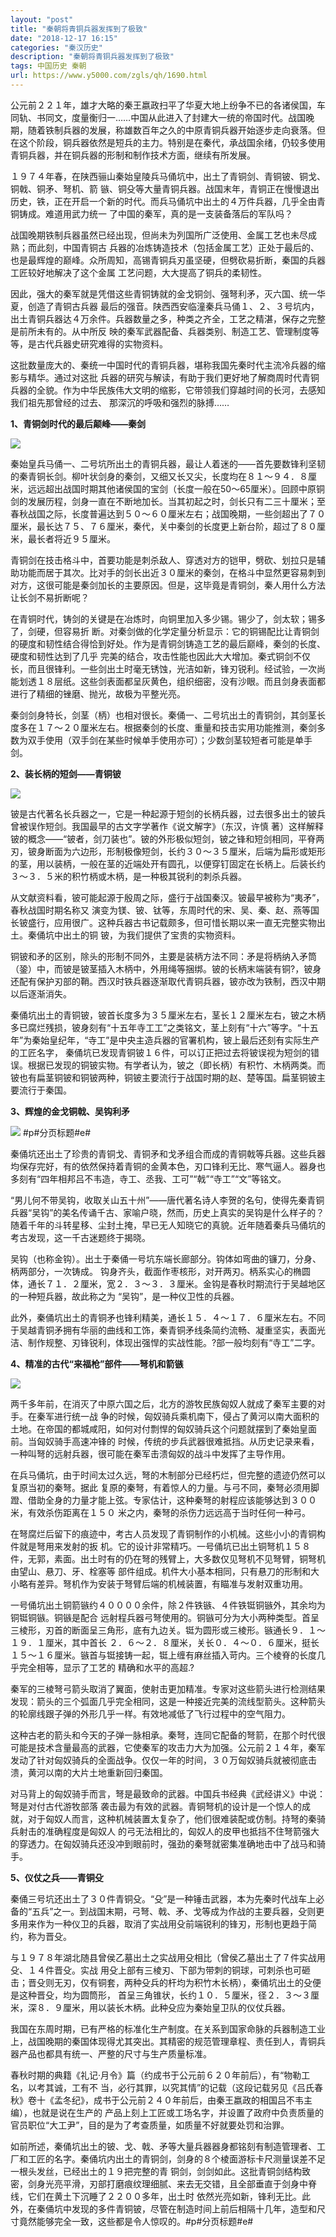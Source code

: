 ```yaml
---
layout: "post"
title: "秦朝将青铜兵器发挥到了极致"
date: "2018-12-17 16:15"
categories: "秦汉历史"
description: "秦朝将青铜兵器发挥到了极致"
tags: 中国历史 秦朝
url: https://www.y5000.com/zgls/qh/1690.html
---
```






公元前２２１年，雄才大略的秦王嬴政扫平了华夏大地上纷争不已的各诸侯国，车同轨、书同文，度量衡归一……中国从此进入了封建大一统的帝国时代。战国晚期，随着铁制兵器的发展，称雄数百年之久的中原青铜兵器开始逐步走向衰落。但在这个阶段，铜兵器依然是短兵的主力。特别是在秦代，承战国余绪，仍较多使用青铜兵器，并在铜兵器的形制和制作技术方面，继续有所发展。

１９７４年春，在陕西骊山秦始皇陵兵马俑坑中，出土了青铜剑、青铜铍、铜戈、铜戟、铜矛、弩机、箭
镞、铜殳等大量青铜兵器。战国末年，青铜正在慢慢退出历史，铁，正在开启一个新的时代。而兵马俑坑中出土的４万件兵器，几乎全由青铜铸成。难道用武力统一
了中国的秦军，真的是一支装备落后的军队吗？

战国晚期铁制兵器虽然已经出现，但尚未为列国所广泛使用、金属工艺也未尽成熟；而此刻，中国青铜古
兵器的冶炼铸造技术（包括金属工艺）正处于最后的、也是最辉煌的巅峰。众所周知，高锡青铜兵刃虽坚硬，但劈砍易折断，秦国的兵器工匠较好地解决了这个金属
工艺问题，大大提高了铜兵的柔韧性。

因此，强大的秦军就是凭借这些青铜铸就的金戈铜剑、强弩利矛，灭六国、统一华夏，创造了青铜古兵器
最后的强音。陕西西安临潼秦兵马俑１、２、３号坑内，出土青铜兵器达４万余件。兵器数量之多，种类之齐全，工艺之精湛，保存之完整是前所未有的。从中所反
映的秦军武器配备、兵器类别、制造工艺、管理制度等等，是古代兵器史研究难得的实物资料。

这批数量庞大的、秦统一中国时代的青铜兵器，堪称我国先秦时代主流冷兵器的缩影与精华。通过对这批
兵器的研究与解读，有助于我们更好地了解商周时代青铜兵器的全貌。作为中华民族伟大文明的缩影，它带领我们穿越时间的长河，去感知我们祖先那曾经的过去、
那深沉的呼吸和强烈的脉搏……

**1、青铜剑时代的最后颠峰——秦剑**  

**![](https://img.y5000.com/uploads/allimg/130907/2-130ZH12956333.jpg)**

秦始皇兵马俑一、二号坑所出土的青铜兵器，最让人着迷的——首先要数锋利坚韧的秦青铜长剑。柳叶状剑身的秦剑，又细又长又尖，长度均在８１～９４．８厘米，远远超出战国时期其他诸侯国的宝剑（长度一般在50～65厘米）。回顾中原铜剑的发展历程，剑身一直在不断地加长。当其初起之时，剑长只有二三十厘米；至春秋战国之际，长度普遍达到５０～６０厘米左右；战国晚期，一些剑超出了７０厘米，最长达７５、７６厘米，秦代，关中秦剑的长度更上新台阶，超过了８０厘米，最长者将近９５厘米。

青铜剑在技击格斗中，首要功能是刺杀敌人、穿透对方的铠甲，劈砍、划拉只是辅助功能而居于其次。比对手的剑长出近３０厘米的秦剑，在格斗中显然更容易刺到对方，这很可能是秦剑加长的主要原因。但是，这毕竟是青铜剑，秦人用什么方法让长剑不易折断呢？

在青铜时代，铸剑的关键是在冶炼时，向铜里加入多少锡。锡少了，剑太软；锡多了，剑硬，但容易折
断。对秦剑做的化学定量分析显示：它的铜锡配比让青铜剑的硬度和韧性结合得恰到好处。作为是青铜剑铸造工艺的最后巅峰，秦剑的长度、硬度和韧性达到了几乎
完美的结合，攻击性能也因此大大增加。秦式铜剑不仅长，而且很锋利。一些剑出土时毫无锈蚀，光洁如新，锋刃锐利。经试验，一次尚能划透１８层纸。这些剑表面都呈灰黄色，组织细密，没有沙眼。而且剑身表面都进行了精细的锉磨、抛光，故极为平整光亮。

秦剑剑身特长，剑茎（柄）也相对很长。秦俑一、二号坑出土的青铜剑，其剑茎长度多在１７～２０厘米左右。根据秦剑的长度、重量和技击实用功能推测，秦剑多数为双手使用（双手剑在某些时候单手使用亦可）；少数剑茎较短者可能是单手剑。

**2、装长柄的短剑——青铜铍**  

**![](https://img.y5000.com/uploads/allimg/130907/2-130ZH1315V54.jpg)**

铍是古代著名长兵器之一，它是一种起源于短剑的长柄兵器，过去很多出土的铍兵曾被误作短剑。我国最早的古文字学著作《说文解字》（东汉，许慎
著）这样解释铍的概念——“铍者，剑刀装也”。铍的外形极似短剑，铍之锋和短剑相同，平脊两刃，铍身断面为六边形，形制极像短剑，长约３０～３５厘米，后端为扁形或矩形的茎，用以装柄，一般在茎的近端处开有圆孔，以便穿钉固定在长柄上。后装长约３～３．５米的积竹柄或木柄，是一种极其锐利的刺杀兵器。

从文献资料看，铍可能起源于殷周之际，盛行于战国秦汉。铍最早被称为“夷矛”，春秋战国时期名称又
演变为镁、铍、钛等，东周时代的宋、吴、秦、赵、燕等国长铍盛行，应用很广。这种兵器古书记载颇多，但可惜长期以来一直无完整实物出土。秦俑坑中出土的铜
铍，为我们提供了宝贵的实物资料。

铜铍和矛的区别，除头的形制不同外，主要是装柄方法不同：矛是将柄纳入矛筒（銎）中，而铍是铍茎插入木柄中，外用绳等捆绑。铍的长柄末端装有铜?，铍身还配有保护刃部的鞘。西汉时铁兵器逐渐取代青铜兵器，铍亦改为铁制，西汉中期以后逐渐消失。

秦俑坑出土的青铜铍，铍首长度多为３５厘米左右，茎长１２厘米左右，铍之木柄多已腐烂残损，铍身刻有“十五年寺工工”之类铭文，茎上刻有“十六”等字。“十五年”为秦始皇纪年，“寺工”是中央主造兵器的官署机构，铍上最后还刻有实际生产的工匠名字，
秦俑坑已发现青铜铍１６件，可以订正把过去将铍误视为短剑的错误。根据已发现的铜铍实物。有学者认为，铍之（即长柄）有积竹、木柄两类。而铍也有扁茎铜铍和铜铍两种，铜铍主要流行于战国时期的赵、楚等国。扁茎铜铍主要流行于秦国。

**3、辉煌的金戈铜戟、吴钩利矛**  

![](https://img.y5000.com/uploads/allimg/130907/2-130ZH13354212.jpg)
#p#分页标题#e#

秦俑坑还出土了珍贵的青铜戈、青铜矛和戈矛组合而成的青铜戟等兵器。这些兵器均保存完好，有的依然保持着青铜的金黄本色，刃口锋利无比、寒气逼人。器身也多刻有“四年相邦吕不韦造，寺工、丞我、工可”“戟”“寺工”“文”等铭文。

“男儿何不带吴钩，收取关山五十州”——唐代著名诗人李贺的名句，使得先秦青铜兵器“吴钩”的美名传诵千古、家喻户晓，然而，历史上真实的吴钩是什么样子的？随着千年的斗转星移、尘封土掩，早已无人知晓它的真貌。近年随着秦兵马俑坑的考古发现，这一千古迷题终于揭晓。

吴钩（也称金钩）。出土于秦俑一号坑东端长廊部分。钩体如弯曲的镰刀，分身、柄两部分，一次铸成。
钩身齐头，截面作枣核形，对开两刃。柄系实心的椭圆体，通长７１．２厘米，宽２．３～３．３厘米。金钩是春秋时期流行于吴越地区的一种短兵器，故此称之为
“吴钩”，是一种仪卫性的兵器。

此外，秦俑坑出土的青铜矛也锋利精美，通长１５．４～１７．６厘米左右。不同于吴越青铜矛拥有华丽的曲线和工饰，秦青铜矛线条简约流畅、凝重坚实，表面光洁、制作规整、刃锋锐利，体现出强悍的实战性能。?部一般均刻有“寺工”二字。

**4、精准的古代“来福枪”部件——弩机和箭镞**  

![](https://img.y5000.com/uploads/allimg/130907/2-130ZH13615211.jpg)

两千多年前，在消灭了中原六国之后，北方的游牧民族匈奴人就成了秦军主要的对手。在秦军进行统一战
争的时候，匈奴骑兵乘机南下，侵占了黄河以南大面积的土地。在帝国的都城咸阳，如何对付剽悍的匈奴骑兵这个问题就摆到了秦始皇面前。当匈奴骑手高速冲锋的
时候，传统的步兵武器很难抵挡。从历史记录来看，一种叫弩的远射兵器，很可能在秦军击溃匈奴的战斗中发挥了主导作用。

在兵马俑坑，由于时间太过久远，弩的木制部分已经朽烂，但完整的遗迹仍然可以复原当初的秦弩。据此
复原的秦弩，有着惊人的力量。与弓不同，秦弩必须用脚蹬、借助全身的力量才能上弦。专家估计，这种秦弩的射程应该能够达到３００米，有效杀伤距离在１５０
米之内，秦弩的杀伤力远远高于当时任何一种弓。

在弩腐烂后留下的痕迹中，考古人员发现了青铜制作的小机械。这些小小的青铜构件就是弩用来发射的扳
机。它的设计非常精巧。一号俑坑已出土铜弩机１５８件，无郭，素面。出土时有的仍在弩的残臂上，大多数仅见弩机不见弩臂，铜弩机由望山、悬刀、牙、栓塞等
部件组成。机件大小基本相同，只有悬刀的形制和大小略有差异。弩机作为安装于弩臂后端的机械装置，有瞄准与发射双重功用。

一号俑坑出土铜箭镞约４００００余件，除２件铁镞、４件铁铤铜镞外，其余均为铜铤铜镞。铜镞是配合
远射程兵器弓弩使用的。铜镞可分为大小两种类型。首呈三棱形，刃首的断面呈三角形，底有九边关。铤为圆形或三棱形。镞通长９．１～１９．１厘米，其中首长
２．６～２．８厘米，关长０．４～０．６厘米，挺长１５～１６厘米。镞首与铤接铸一起，铤上缠有麻丝插入苛内。三个棱脊的长度几乎完全相等，显示了工艺的
精确和水平的高超.?

秦军的三棱弩弓箭头取消了翼面，使射击更加精准。专家对这些箭头进行检测结果发现：箭头的三个弧面几乎完全相同，这是一种接近完美的流线型箭头。这种箭头的轮廓线跟子弹的外形几乎一样。有效地减低了飞行过程中的空气阻力。  
  
这种古老的箭头和今天的子弹一脉相承。秦弩，连同它配备的弩箭，在那个时代很可能是技术含量最高的武器，它使秦军的攻击力大为加强。公元前２１４年，秦军发动了针对匈奴骑兵的全面战争。仅仅一年的时间，３０万匈奴骑兵就被彻底击溃，黄河以南的大片土地重新回归秦国。

对马背上的匈奴骑手而言，弩是最致命的武器。中国兵书经典《武经讲义》中说：弩是对付古代游牧部落
袭击最为有效的武器。青铜弩机的设计是一个惊人的成就，对于匈奴人而言，这种机械装置太复杂了，他们很难装配或仿制。持弩的秦骑兵射击的准确程度是匈奴人
的弓无法相比的，匈奴人的皮甲也抵挡不住弩箭强大的穿透力。在匈奴骑兵还没冲到眼前时，强劲的秦弩就密集准确地击中了战马和骑手。

**5、仪仗之兵——青铜殳**

秦俑三号坑还出土了３０件青铜殳。“殳”是一种锤击武器，本为先秦时代战车上必备的“五兵”之一。到战国末期，弓弩、戟、矛、戈等成为作战的主要兵器，殳则更多用来作为一种仪卫的兵器，取消了实战用殳前端锐利的锋刃，形制也更趋于简约，称为晋殳。

与１９７８年湖北随县曾侯乙墓出土之实战用殳相比（曾侯乙墓出土了７件实战用殳、１４件晋殳。实战
用殳上部有三棱刃、下部为带刺的铜球，可刺杀也可砸击；晋殳则无刃，仅有铜套，两种殳兵的杆均为积竹木长柄），秦俑坑出土的殳便是这种晋殳，均为圆筒形，
首呈三角锥状，长约１０．５厘米，径２．３～３厘米，深８．９厘米，用以装长木柄。此种殳应为秦始皇卫队的仪仗兵器。

我国在东周时期，已有严格的标准化生产制度。在关系到国家命脉的兵器制造工业上，战国晚期的秦国体现得尤其突出。其精密的规范管理章程、责任到人，青铜兵器产品也都具有统一、严整的尺寸与生产质量标准。

春秋时期的典籍《礼记·月令》篇（约成书于公元前６２０年前后），有“物勒工名，以考其诚，工有不
当，必行其罪，以究其情”的记载（这段记载另见《吕氏春秋》卷十《孟冬纪》，成书于公元前２４０年前后，由秦王嬴政的相国吕不韦主编），也就是说在生产的
产品上刻上工匠或工场名字，并设置了政府中负责质量的官员职位“大工尹”，目的是为了考查质量，如质量不好就要处罚和治罪。

如前所述，秦俑坑出土的铍、戈、戟、矛等大量兵器器身都铭刻有制造管理者、工厂和工匠的名字。秦俑坑内出土的青铜剑，剑身的８个棱面游标卡尺测量误差不足一根头发丝，已经出土的１９把完整的青
铜剑，剑剑如此。这批青铜剑结构致密，剑身光亮平滑，刃部打磨痕纹理细腻、来去无交错，且全部垂直于剑身中脊线，它们在黄土下沉睡了２２００多年，出土时
依然光亮如新，锋利无比。此外，在秦俑坑中发现的多件青铜铍，尽管在制造时间上前后相隔十几年，造型和尺寸竟然能够完全一致，这些都是令人惊叹的。#p#分页标题#e#
